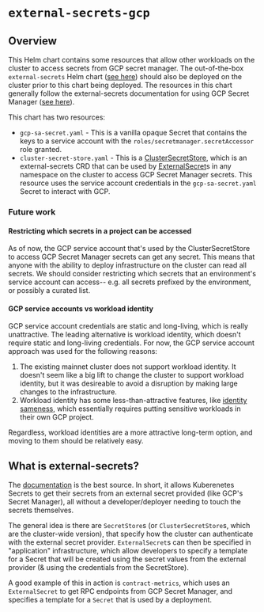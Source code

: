 # `external-secrets-gcp`

## Overview

This Helm chart contains some resources that allow other workloads on the cluster to access secrets from GCP secret manager. The out-of-the-box `external-secrets` Helm chart ([see here](https://external-secrets.io/v0.4.4/guides-getting-started/)) should also be deployed on the cluster prior to this chart being deployed. The resources in this chart generally follow the external-secrets documentation for using GCP Secret Manager ([see here](https://external-secrets.io/v0.4.4/provider-google-secrets-manager/)).

This chart has two resources:
* `gcp-sa-secret.yaml` - This is a vanilla opaque Secret that contains the keys to a service account with the `roles/secretmanager.secretAccessor` role granted.
* `cluster-secret-store.yaml` - This is a [ClusterSecretStore](https://external-secrets.io/v0.4.4/api-clustersecretstore/), which is an external-secrets CRD that can be used by [ExternalSecret](https://external-secrets.io/v0.4.4/api-externalsecret/)s in any namespace on the cluster to access GCP Secret Manager secrets. This resource uses the service account credentials in the `gcp-sa-secret.yaml` Secret to interact with GCP.

### Future work

#### Restricting which secrets in a project can be accessed

As of now, the GCP service account that's used by the ClusterSecretStore to access GCP Secret Manager secrets can get any secret. This means that anyone with the ability to deploy infrastructure on the cluster can read all secrets. We should consider restricting which secrets that an environment's service account can access-- e.g. all secrets prefixed by the environment, or possibly a curated list.

#### GCP service accounts vs workload identity

GCP service account credentials are static and long-living, which is really unattractive. The leading alternative is workload identity, which doesn't require static and long-living credentials. For now, the GCP service account approach was used for the following reasons:
1. The existing mainnet cluster does not support workload identity. It doesn't seem like a big lift to change the cluster to support workload identity, but it was desireable to avoid a disruption by making large changes to the infrastructure.
2. Workload identity has some less-than-attractive features, like [identity sameness](https://cloud.google.com/kubernetes-engine/docs/concepts/workload-identity), which essentially requires putting sensitive workloads in their own GCP project.

Regardless, workload identities are a more attractive long-term option, and moving to them should be relatively easy.

## What is external-secrets?

The [documentation](https://external-secrets.io/v0.4.4/) is the best source. In short, it allows Kuberenetes Secrets to get their secrets from an external secret provided (like GCP's Secret Manager), all without a developer/deployer needing to touch the secrets themselves.

The general idea is there are `SecretStore`s (or `ClusterSecretStore`s, which are the cluster-wide version), that specify how the cluster can authenticate with the external secret provider. `ExternalSecret`s can then be specified in "application" infrastructure, which allow developers to specify a template for a Secret that will be created using the secret values from the external provider (& using the credentials from the SecretStore).

A good example of this in action is `contract-metrics`, which uses an `ExternalSecret` to get RPC endpoints from GCP Secret Manager, and specifies a template for a `Secret` that is used by a deployment.
